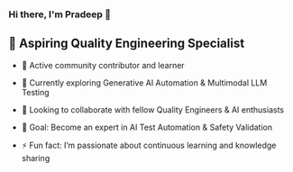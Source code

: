 ### Hi there, I'm Pradeep 👋

## 🌟 Aspiring Quality Engineering Specialist

- 🔭 Active community contributor and learner

- 🌱 Currently exploring Generative AI Automation & Multimodal LLM Testing

- 🤝 Looking to collaborate with fellow Quality Engineers & AI enthusiasts

- 🥅 Goal: Become an expert in AI Test Automation & Safety Validation

- ⚡ Fun fact: I’m passionate about continuous learning and knowledge sharing
